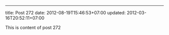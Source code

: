 ---
title: Post 272
date: 2012-08-19T15:46:53+07:00
updated: 2012-03-16T20:52:11+07:00

This is content of post 272